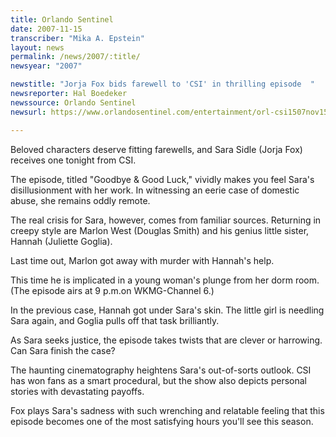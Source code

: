 ```yaml
---
title: Orlando Sentinel
date: 2007-11-15
transcriber: "Mika A. Epstein"
layout: news
permalink: /news/2007/:title/
newsyear: "2007"

newstitle: "Jorja Fox bids farewell to 'CSI' in thrilling episode  "
newsreporter: Hal Boedeker
newssource: Orlando Sentinel
newsurl: https://www.orlandosentinel.com/entertainment/orl-csi1507nov15,0,1039405.story

---
```

Beloved characters deserve fitting farewells, and Sara Sidle (Jorja Fox) receives one tonight from CSI.

The episode, titled "Goodbye & Good Luck," vividly makes you feel Sara's disillusionment with her work. In witnessing an eerie case of domestic abuse, she remains oddly remote.

The real crisis for Sara, however, comes from familiar sources. Returning in creepy style are Marlon West (Douglas Smith) and his genius little sister, Hannah (Juliette Goglia).

Last time out, Marlon got away with murder with Hannah's help.

This time he is implicated in a young woman's plunge from her dorm room. (The episode airs at 9 p.m.on WKMG-Channel 6.)

In the previous case, Hannah got under Sara's skin. The little girl is needling Sara again, and Goglia pulls off that task brilliantly.

As Sara seeks justice, the episode takes twists that are clever or harrowing. Can Sara finish the case?

The haunting cinematography heightens Sara's out-of-sorts outlook. CSI has won fans as a smart procedural, but the show also depicts personal stories with devastating payoffs.

Fox plays Sara's sadness with such wrenching and relatable feeling that this episode becomes one of the most satisfying hours you'll see this season.
